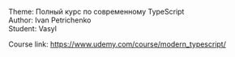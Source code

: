 Theme: Полный курс по современному TypeScript <br>
Author: Ivan Petrichenko <br>
Student: Vasyl

Course link: https://www.udemy.com/course/modern_typescript/